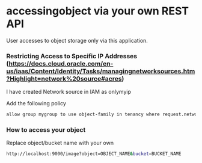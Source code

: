 # accessingobject via your own REST API
User accesses to object storage only via this application. 

### Restricting Access to Specific IP Addresses (https://docs.cloud.oracle.com/en-us/iaas/Content/Identity/Tasks/managingnetworksources.htm?Highlight=network%20source#acres)
I have created Network source in IAM as onlymyip 

Add the following policy 

```sh
allow group mygroup to use object-family in tenancy where request.networkSource.name='onlymyip'
```

### How to access your object
Replace object/bucket name with your own 

```sh
http://localhost:9000/image?object=OBJECT_NAME&bucket=BUCKET_NAME
```
